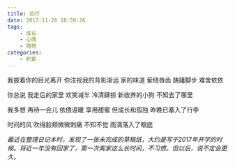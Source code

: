 ```yaml
---
title: 远行
date: 2017-11-26 16:59:26
tags: 
    - 成长
    - 心情
    - 随想
categories:
    - 积累 
---
```

我披着你的目光离开
你注视我的背影渐远
家的味道 萦绕唇齿
踌躇脚步 难舍依依

你总说 
我走后的家里
欢笑减半 冷清肆掠
新收养的小狗 
不知去了哪里

我多想
再待一会儿
依偎温暖 享用甜蜜
但成长和孤独
昨晚已塞入了行李

时间的风
吹得脸颊微微刺痛 
不知不觉
雨滴落入了眼底

*最近在整理日记本时，发现了一张未完成的草稿纸，大约是写于2017年开学的时候。将近一年没有回家了，第一次离家这么长时间，不习惯。但以后，说不定会更久。*